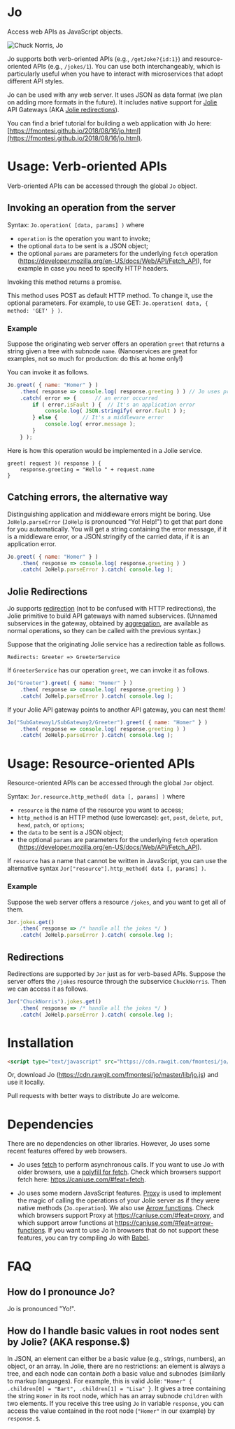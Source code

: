 # Jo

Access web APIs as JavaScript objects.

![Chuck Norris, Jo](https://fmontesi.github.io/assets/jo-demo-chuck/joke-workflow.png)

Jo supports both verb-oriented APIs (e.g., `/getJoke?{id:1}`) and resource-oriented APIs (e.g., `/jokes/1`).
You can use both interchangeably, which is particularly useful when you have to interact with microservices that adopt different API styles.

Jo can be used with any web server. It uses JSON as data format (we plan on adding more formats in the future). It includes native support for [Jolie](https://www.jolie-lang.org/) API Gateways (AKA [Jolie redirections](https://jolielang.gitbook.io/docs/architectural-composition/redirection)).

You can find a brief tutorial for building a web application with Jo here: [https://fmontesi.github.io/2018/08/16/jo.html](https://fmontesi.github.io/2018/08/16/jo.html).

# Usage: Verb-oriented APIs

Verb-oriented APIs can be accessed through the global `Jo` object.

## Invoking an operation from the server

Syntax: `Jo.operation( [data, params] )` where
- `operation` is the operation you want to invoke;
- the optional `data` to be sent is a JSON object;
- the optional `params` are parameters for the underlying `fetch` operation (https://developer.mozilla.org/en-US/docs/Web/API/Fetch_API), for example in case you need to specify HTTP headers.

Invoking this method returns a promise.

This method uses POST as default HTTP method. To change it, use the optional parameters. For example, to use GET: `Jo.operation( data, { method: 'GET' } )`.

### Example

Suppose the originating web server offers an operation `greet` that returns a string given a tree with subnode `name`.
(Nanoservices are great for examples, not so much for production: do this at home only!)

You can invoke it as follows.

```javascript
Jo.greet( { name: "Homer" } )
	.then( response => console.log( response.greeting ) ) // Jo uses promises
	.catch( error => {		// an error occurred
		if ( error.isFault ) {	// It's an application error
			console.log( JSON.stringify( error.fault ) );
		} else {		// It's a middleware error
			console.log( error.message );
		}
	} );
```

Here is how this operation would be implemented in a Jolie service.

```jolie
greet( request )( response ) {
	response.greeting = "Hello " + request.name
}
```

## Catching errors, the alternative way

Distinguishing application and middleware errors might be boring.
Use `JoHelp.parseError` (`JoHelp` is pronounced "Yo! Help!") to get that part done for you automatically. You will get a string containing the error message, if it is a middleware error, or a JSON.stringify of the carried data, if it is an application error.

```javascript
Jo.greet( { name: "Homer" } )
	.then( response => console.log( response.greeting ) )
	.catch( JoHelp.parseError ).catch( console.log );
```

## Jolie Redirections

Jo supports [redirection](https://jolielang.gitbook.io/docs/architectural-composition/redirection) (not to be confused with HTTP redirections), the Jolie primitive to build API gateways with named subservices. (Unnamed subservices in the gateway, obtained by [aggregation](https://jolielang.gitbook.io/docs/architectural-composition/aggregation), are available as normal operations, so they can be called with the previous syntax.)

Suppose that the originating Jolie service has a redirection table as follows.
```jolie
Redirects: Greeter => GreeterService
```

If `GreeterService` has our operation `greet`, we can invoke it as follows.

```javascript
Jo("Greeter").greet( { name: "Homer" } )
	.then( response => console.log( response.greeting ) )
	.catch( JoHelp.parseError ).catch( console.log );
```

If your Jolie API gateway points to another API gateway, you can nest them!

```javascript
Jo("SubGateway1/SubGateway2/Greeter").greet( { name: "Homer" } )
	.then( response => console.log( response.greeting ) )
	.catch( JoHelp.parseError ).catch( console.log );
```

# Usage: Resource-oriented APIs

Resource-oriented APIs can be accessed through the global `Jor` object.

Syntax: `Jor.resource.http_method( data [, params] )` where
- `resource` is the name of the resource you want to access;
- `http_method` is an HTTP method (use lowercase): `get`, `post`, `delete`, `put`, `head`, `patch`, or `options`;
- the `data` to be sent is a JSON object;
- the optional `params` are parameters for the underlying `fetch` operation (https://developer.mozilla.org/en-US/docs/Web/API/Fetch_API).

If `resource` has a name that cannot be written in JavaScript, you can use the alternative syntax `Jor["resource"].http_method( data [, params] )`.

### Example

Suppose the web server offers a resource `/jokes`, and you want to get all of them.

```javascript
Jor.jokes.get()
	.then( response => /* handle all the jokes */ )
	.catch( JoHelp.parseError ).catch( console.log );
```

## Redirections

Redirections are supported by `Jor` just as for verb-based APIs. Suppose the server offers the `/jokes` resource through the subservice `ChuckNorris`. Then we can access it as follows.

```javascript
Jor("ChuckNorris").jokes.get()
	.then( response => /* handle all the jokes */ )
	.catch( JoHelp.parseError ).catch( console.log );
```

# Installation

```html
<script type="text/javascript" src="https://cdn.rawgit.com/fmontesi/jo/master/lib/jo.js"></script>
```

Or, download Jo (https://cdn.rawgit.com/fmontesi/jo/master/lib/jo.js) and use it locally.

Pull requests with better ways to distribute Jo are welcome.

# Dependencies

There are no dependencies on other libraries. However, Jo uses some recent features offered by web browsers.

- Jo uses [fetch](https://developer.mozilla.org/en-US/docs/Web/API/Fetch_API) to perform asynchronous calls. If you want to use Jo with older browsers, use a [polyfill for fetch](https://github.com/github/fetch). Check which browsers support fetch here: https://caniuse.com/#feat=fetch.

- Jo uses some modern JavaScript features. [Proxy](https://developer.mozilla.org/en-US/docs/Web/JavaScript/Reference/Global_Objects/Proxy) is used to implement the magic of calling the operations of your Jolie server as if they were native methods (`Jo.operation`). We also use [Arrow functions](https://developer.mozilla.org/en-US/docs/Web/JavaScript/Reference/Functions/Arrow_functions). Check which browsers support Proxy at https://caniuse.com/#feat=proxy, and which support arrow functions at https://caniuse.com/#feat=arrow-functions. If you want to use Jo in browsers that do not support these features, you can try compiling Jo with [Babel](https://babeljs.io/).

# FAQ

## How do I pronounce Jo?

Jo is pronounced "Yo!".

## How do I handle basic values in root nodes sent by Jolie? (AKA response.$)

In JSON, an element can either be a basic value (e.g., strings, numbers), an object, or an array.
In Jolie, there are no restrictions: an element is always a tree, and each node can contain _both_ a basic value and subnodes (similarly to markup languages).
For example, this is valid Jolie: `"Homer" { .children[0] = "Bart", .children[1] = "Lisa" }`. It gives a tree containing the string `Homer` in its root node, which has an array subnode `children` with two elements. If you receive this tree using `Jo` in variable `response`, you can access the value contained in the root node (`"Homer"` in our example) by `response.$`.
